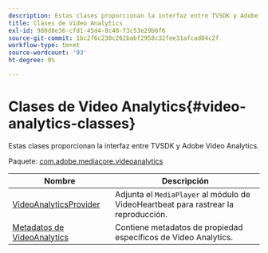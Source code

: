```yaml
---
description: Estas clases proporcionan la interfaz entre TVSDK y Adobe Video Analytics.
title: Clases de Video Analytics
exl-id: 980d8e36-cfd1-45d4-8c40-f3c53e29b6f6
source-git-commit: 1bc2f6c230c262babf2958c32fee31afcad04c2f
workflow-type: tm+mt
source-wordcount: '93'
ht-degree: 0%

---
```


# Clases de Video Analytics{#video-analytics-classes}

Estas clases proporcionan la interfaz entre TVSDK y Adobe Video Analytics.

Paquete: [com.adobe.mediacore.videoanalytics](https://help.adobe.com/en_US/primetime/api/psdk/asdoc-dhls_1.4/com/adobe/mediacore/videoanalytics/package-detail.html)

| Nombre | Descripción |
|---|---|
| [VideoAnalyticsProvider](https://help.adobe.com/en_US/primetime/api/psdk/asdoc-dhls_1.4/com/adobe/mediacore/videoanalytics/VideoAnalyticsProvider.html) | Adjunta el `MediaPlayer` al módulo de VideoHeartbeat para rastrear la reproducción. |
| [Metadatos de VideoAnalytics](https://help.adobe.com/en_US/primetime/api/psdk/asdoc-dhls_1.4/com/adobe/mediacore/videoanalytics/VideoAnalyticsMetadata.html) | Contiene metadatos de propiedad específicos de Video Analytics. |
